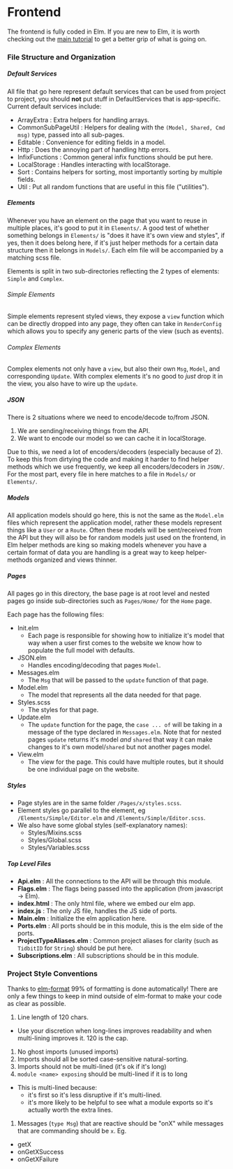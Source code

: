 # Frontend

The frontend is fully coded in Elm. If you are new to Elm, it is worth checking out the
[main tutorial](https://guide.elm-lang.org/) to get a better grip of what is going on.

### File Structure and Organization

##### Default Services

All file that go here represent default services that can be used from project to project, you should **not** put stuff
in DefaultServices that is app-specific. Current default services include:
- ArrayExtra : Extra helpers for handling arrays.
- CommonSubPageUtil : Helpers for dealing with the `(Model, Shared, Cmd msg)` type, passed into all sub-pages.
- Editable : Convenience for editing fields in a model.
- Http : Does the annoying part of handling http errors.
- InfixFunctions : Common general infix functions should be put here.
- LocalStorage : Handles interacting with localStorage.
- Sort : Contains helpers for sorting, most importantly sorting by multiple fields.
- Util : Put all random functions that are useful in this file ("utilities").

##### Elements

Whenever you have an element on the page that you want to reuse in multiple places, it's good to put it in `Elements/`.
A good test of whether something belongs in `Elements/` is "does it have it's own view and styles", if yes, then it does
belong here, if it's just helper methods for a certain data structure then it belongs in `Models/`. Each elm file will
be accompanied by a matching scss file.

Elements is split in two sub-directories reflecting the 2 types of elements: `Simple` and `Complex`.

###### Simple Elements

Simple elements represent styled views, they expose a `view` function which can be directly dropped into any page,
they often can take in `RenderConfig` which allows you to specify any generic parts of the view (such as events).

###### Complex Elements

Complex elements not only have a `view`, but also their own `Msg`, `Model`, and corresponding `Update`. With complex
elements it's no good to _just_ drop it in the view, you also have to wire up the `update`.

##### JSON

There is 2 situations where we need to encode/decode to/from JSON.

1. We are sending/receiving things from the API.
2. We want to encode our model so we can cache it in localStorage.

Due to this, we need a lot of encoders/decoders (especially because of 2). To keep this from dirtying the code and
making it harder to find helper methods which we use frequently, we keep all encoders/decoders in `JSON/`. For the most
part, every file in here matches to a file in `Models/` or `Elements/`.

##### Models

All application models should go here, this is not the same as the `Model.elm` files which represent the application
model, rather these models represent things like a `User` or a `Route`. Often these models will be sent/received from
the API but they will also be for random models just used on the frontend, in Elm helper methods are king so making
models whenever you have a certain format of data you are handling is a great way to keep helper-methods organized and
views thinner.

##### Pages

All pages go in this directory, the base page is at root level and nested pages go inside sub-directories such as
`Pages/Home/` for the `Home` page.

Each page has the following files:
- Init.elm
  - Each page is responsible for showing how to initialize it's model that way when a user first comes to the website we
    know how to populate the full model with defaults.
- JSON.elm
  - Handles encoding/decoding that pages `Model`.
- Messages.elm
  - The `Msg` that will be passed to the `update` function of that page.
- Model.elm
  - The model that represents all the data needed for that page.
- Styles.scss
  - The styles for that page.
- Update.elm
  - The `update` function for the page, the `case ... of` will be taking in a message of the type declared in
    `Messages.elm`. Note that for nested pages `update` returns it's model *and* `shared` that way it can make changes
    to it's own model/`shared` but not another pages model.
- View.elm
  - The view for the page. This could have multiple routes, but it should be one individual page on the website.

##### Styles

- Page styles are in the same folder `/Pages/x/styles.scss`.
- Element styles go parallel to the element, eg `/Elements/Simple/Editor.elm` and `/Elements/Simple/Editor.scss`.
- We also have some global styles (self-explanatory names):
  - Styles/Mixins.scss
  - Styles/Global.scss
  - Styles/Variables.scss

##### Top Level Files

- **Api.elm** :  All the connections to the API will be through this module.
- **Flags.elm** : The flags being passed into the application (from javascript -> Elm).
- **index.html** : The only html file, where we embed our elm app.
- **index.js** : The only JS file, handles the JS side of ports.
- **Main.elm** : Initialize the elm application here.
- **Ports.elm** : All ports should be in this module, this is the elm side of the ports.
- **ProjectTypeAliases.elm** : Common project aliases for clarity (such as `TidbitID` for `String`) should be put here.
- **Subscriptions.elm** : All subscriptions should be in this module.

### Project Style Conventions

Thanks to [elm-format](https://github.com/avh4/elm-format)
99% of formatting is done automatically! There are only a few things to keep
in mind outside of elm-format to make your code as clear as possible.

1. Line length of 120 chars.
  - Use your discretion when long-lines improves readability and when multi-lining improves it. 120 is the cap.
1. No ghost imports (unused imports)
1. Imports should all be sorted case-sensitive natural-sorting.
1. Imports should not be multi-lined (it's ok if it's long)
1. `module <name> exposing` should be multi-lined if it is to long
  - This is multi-lined because:
    - it's first so it's less disruptive if it's multi-lined.
    - it's more likely to be helpful to see what a module exports so it's
      actually worth the extra lines.
1. Messages (`type Msg`) that are reactive should be "onX" while messages that are commanding should be `x`. Eg.
  - getX
  - onGetXSuccess
  - onGetXFailure
